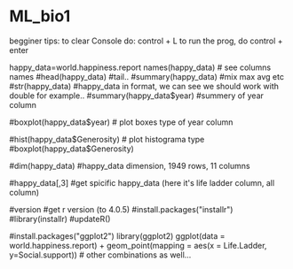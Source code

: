 # ML_bio1

begginer tips:
to clear Console do: control + L
to run the prog, do control + enter

happy_data=world.happiness.report
names(happy_data) # see columns names
#head(happy_data) #tail..
#summary(happy_data) #mix max avg etc
#str(happy_data) #happy_data in format, we can see we should work with double for example..
#summary(happy_data$year) #summery of year column

#boxplot(happy_data$year) # plot boxes type of year column

#hist(happy_data$Generosity) # plot histograma type
#boxplot(happy_data$Generosity)


#dim(happy_data) #happy_data dimension, 1949 rows, 11 columns

#happy_data[,3] #get spicific happy_data (here it's life ladder column, all column)

#version #get r version (to 4.0.5)
#install.packages("installr")
#library(installr)
#updateR()

#install.packages("ggplot2")
library(ggplot2)
ggplot(data = world.happiness.report) + geom_point(mapping = aes(x = Life.Ladder, y=Social.support)) # other combinations as well...
